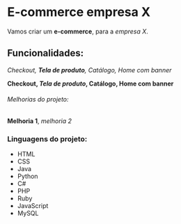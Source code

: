 # E-commerce empresa X

Vamos criar um **e-commerce**, para a *empresa X*.

 ## Funcionalidades:

_Checkout, **Tela de produto**, Catálogo, Home com banner_

**Checkout, _Tela de produto_, Catálogo, Home com banner**


###### Melhorias do projeto:

__Melhoria 1__, _melhoria 2_


### Linguagens do projeto:

* HTML
* CSS
* Java
* Python
* C#
* PHP
* Ruby
* JavaScript
* MySQL

